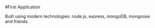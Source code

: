 #First Application

Built using modern technologies: node.js, express, mongoDB, mongoose and friends